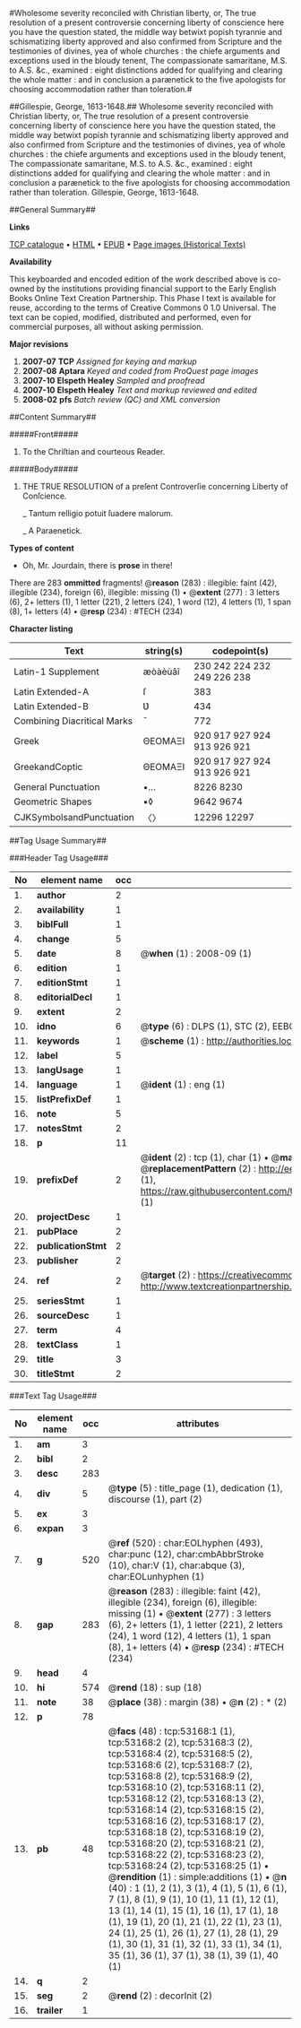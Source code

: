 #Wholesome severity reconciled with Christian liberty, or, The true resolution of a present controversie concerning liberty of conscience here you have the question stated, the middle way betwixt popish tyrannie and schismatizing liberty approved and also confirmed from Scripture and the testimonies of divines, yea of whole churches : the chiefe arguments and exceptions used in the bloudy tenent, The compassionate samaritane, M.S. to A.S. &c., examined : eight distinctions added for qualifying and clearing the whole matter : and in conclusion a parænetick to the five apologists for choosing accommodation rather than toleration.#

##Gillespie, George, 1613-1648.##
Wholesome severity reconciled with Christian liberty, or, The true resolution of a present controversie concerning liberty of conscience here you have the question stated, the middle way betwixt popish tyrannie and schismatizing liberty approved and also confirmed from Scripture and the testimonies of divines, yea of whole churches : the chiefe arguments and exceptions used in the bloudy tenent, The compassionate samaritane, M.S. to A.S. &c., examined : eight distinctions added for qualifying and clearing the whole matter : and in conclusion a parænetick to the five apologists for choosing accommodation rather than toleration.
Gillespie, George, 1613-1648.

##General Summary##

**Links**

[TCP catalogue](http://www.ota.ox.ac.uk/tcp/)  • 
[HTML](http://tei.it.ox.ac.uk/tcp/Texts-HTML/free/A70/A70175.html)  • 
[EPUB](http://tei.it.ox.ac.uk/tcp/Texts-EPUB/free/A70/A70175.epub) • 
[Page images (Historical Texts)](https://data.historicaltexts.jisc.ac.uk/view?pubId=eebo-12056199e&pageId=eebo-12056199e-53168-1)

**Availability**

This keyboarded and encoded edition of the
	       work described above is co-owned by the institutions
	       providing financial support to the Early English Books
	       Online Text Creation Partnership. This Phase I text is
	       available for reuse, according to the terms of Creative
	       Commons 0 1.0 Universal. The text can be copied,
	       modified, distributed and performed, even for
	       commercial purposes, all without asking permission.

**Major revisions**

1. __2007-07__ __TCP__ *Assigned for keying and markup*
1. __2007-08__ __Aptara__ *Keyed and coded from ProQuest page images*
1. __2007-10__ __Elspeth Healey__ *Sampled and proofread*
1. __2007-10__ __Elspeth Healey__ *Text and markup reviewed and edited*
1. __2008-02__ __pfs__ *Batch review (QC) and XML conversion*

##Content Summary##

#####Front#####

1. To the Chriſtian and courteous Reader.

#####Body#####

1. THE
TRUE RESOLUTION
of a preſent Controverſie concerning
Liberty of Conſcience.

    _ Tantum relligio potuit ſuadere malorum.

    _ A Paraenetick.

**Types of content**

  * Oh, Mr. Jourdain, there is **prose** in there!

There are 283 **ommitted** fragments! 
 @__reason__ (283) : illegible: faint (42), illegible (234), foreign (6), illegible: missing (1)  •  @__extent__ (277) : 3 letters (6), 2+ letters (1), 1 letter (221), 2 letters (24), 1 word (12), 4 letters (1), 1 span (8), 1+ letters (4)  •  @__resp__ (234) : #TECH (234)

**Character listing**


|Text|string(s)|codepoint(s)|
|---|---|---|
|Latin-1 Supplement|æòàèùâî|230 242 224 232 249 226 238|
|Latin Extended-A|ſ|383|
|Latin Extended-B|Ʋ|434|
|Combining             Diacritical Marks|̄|772|
|Greek|ΘΕΟΜΑΞΙ|920 917 927 924 913 926 921|
|GreekandCoptic|ΘΕΟΜΑΞΙ|920 917 927 924 913 926 921|
|General Punctuation|•…|8226 8230|
|Geometric Shapes|▪◊|9642 9674|
|CJKSymbolsandPunctuation|〈〉|12296 12297|

##Tag Usage Summary##

###Header Tag Usage###

|No|element name|occ|attributes|
|---|---|---|---|
|1.|__author__|2||
|2.|__availability__|1||
|3.|__biblFull__|1||
|4.|__change__|5||
|5.|__date__|8| @__when__ (1) : 2008-09 (1)|
|6.|__edition__|1||
|7.|__editionStmt__|1||
|8.|__editorialDecl__|1||
|9.|__extent__|2||
|10.|__idno__|6| @__type__ (6) : DLPS (1), STC (2), EEBO-CITATION (1), OCLC (1), VID (1)|
|11.|__keywords__|1| @__scheme__ (1) : http://authorities.loc.gov/ (1)|
|12.|__label__|5||
|13.|__langUsage__|1||
|14.|__language__|1| @__ident__ (1) : eng (1)|
|15.|__listPrefixDef__|1||
|16.|__note__|5||
|17.|__notesStmt__|2||
|18.|__p__|11||
|19.|__prefixDef__|2| @__ident__ (2) : tcp (1), char (1)  •  @__matchPattern__ (2) : ([0-9\-]+):([0-9IVX]+) (1), (.+) (1)  •  @__replacementPattern__ (2) : http://eebo.chadwyck.com/downloadtiff?vid=$1&page=$2 (1), https://raw.githubusercontent.com/textcreationpartnership/Texts/master/tcpchars.xml#$1 (1)|
|20.|__projectDesc__|1||
|21.|__pubPlace__|2||
|22.|__publicationStmt__|2||
|23.|__publisher__|2||
|24.|__ref__|2| @__target__ (2) : https://creativecommons.org/publicdomain/zero/1.0/ (1), http://www.textcreationpartnership.org/docs/. (1)|
|25.|__seriesStmt__|1||
|26.|__sourceDesc__|1||
|27.|__term__|4||
|28.|__textClass__|1||
|29.|__title__|3||
|30.|__titleStmt__|2||


###Text Tag Usage###

|No|element name|occ|attributes|
|---|---|---|---|
|1.|__am__|3||
|2.|__bibl__|2||
|3.|__desc__|283||
|4.|__div__|5| @__type__ (5) : title_page (1), dedication (1), discourse (1), part (2)|
|5.|__ex__|3||
|6.|__expan__|3||
|7.|__g__|520| @__ref__ (520) : char:EOLhyphen (493), char:punc (12), char:cmbAbbrStroke (10), char:V (1), char:abque (3), char:EOLunhyphen (1)|
|8.|__gap__|283| @__reason__ (283) : illegible: faint (42), illegible (234), foreign (6), illegible: missing (1)  •  @__extent__ (277) : 3 letters (6), 2+ letters (1), 1 letter (221), 2 letters (24), 1 word (12), 4 letters (1), 1 span (8), 1+ letters (4)  •  @__resp__ (234) : #TECH (234)|
|9.|__head__|4||
|10.|__hi__|574| @__rend__ (18) : sup (18)|
|11.|__note__|38| @__place__ (38) : margin (38)  •  @__n__ (2) : * (2)|
|12.|__p__|78||
|13.|__pb__|48| @__facs__ (48) : tcp:53168:1 (1), tcp:53168:2 (2), tcp:53168:3 (2), tcp:53168:4 (2), tcp:53168:5 (2), tcp:53168:6 (2), tcp:53168:7 (2), tcp:53168:8 (2), tcp:53168:9 (2), tcp:53168:10 (2), tcp:53168:11 (2), tcp:53168:12 (2), tcp:53168:13 (2), tcp:53168:14 (2), tcp:53168:15 (2), tcp:53168:16 (2), tcp:53168:17 (2), tcp:53168:18 (2), tcp:53168:19 (2), tcp:53168:20 (2), tcp:53168:21 (2), tcp:53168:22 (2), tcp:53168:23 (2), tcp:53168:24 (2), tcp:53168:25 (1)  •  @__rendition__ (1) : simple:additions (1)  •  @__n__ (40) : 1 (1), 2 (1), 3 (1), 4 (1), 5 (1), 6 (1), 7 (1), 8 (1), 9 (1), 10 (1), 11 (1), 12 (1), 13 (1), 14 (1), 15 (1), 16 (1), 17 (1), 18 (1), 19 (1), 20 (1), 21 (1), 22 (1), 23 (1), 24 (1), 25 (1), 26 (1), 27 (1), 28 (1), 29 (1), 30 (1), 31 (1), 32 (1), 33 (1), 34 (1), 35 (1), 36 (1), 37 (1), 38 (1), 39 (1), 40 (1)|
|14.|__q__|2||
|15.|__seg__|2| @__rend__ (2) : decorInit (2)|
|16.|__trailer__|1||
